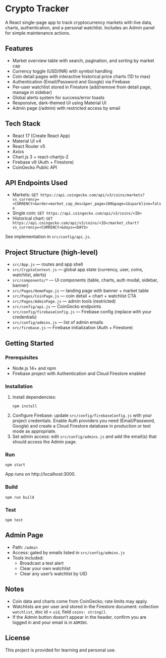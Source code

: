 # Crypto Tracker

A React single-page app to track cryptocurrency markets with live data, charts, authentication, and a personal watchlist. Includes an Admin panel for simple maintenance actions.

## Features

- Market overview table with search, pagination, and sorting by market cap
- Currency toggle (USD/INR) with symbol handling
- Coin detail pages with interactive historical price charts (1D to max)
- Authentication (Email/Password and Google) via Firebase
- Per-user watchlist stored in Firestore (add/remove from detail page, manage in sidebar)
- Global alerts system for success/error toasts
- Responsive, dark-themed UI using Material UI
- Admin page (/admin) with restricted access by email

## Tech Stack

- React 17 (Create React App)
- Material UI v4
- React Router v5
- Axios
- Chart.js 3 + react-chartjs-2
- Firebase v9 (Auth + Firestore)
- CoinGecko Public API

## API Endpoints Used

- Markets: `GET https://api.coingecko.com/api/v3/coins/markets?vs_currency=<CURRENCY>&order=market_cap_desc&per_page=100&page=1&sparkline=false`
- Single coin: `GET https://api.coingecko.com/api/v3/coins/<ID>`
- Historical chart: `GET https://api.coingecko.com/api/v3/coins/<ID>/market_chart?vs_currency=<CURRENCY>&days=<DAYS>`

See implementation in `src/config/api.js`.

## Project Structure (high-level)

- `src/App.js` — routes and app shell
- `src/CryptoContext.js` — global app state (currency, user, coins, watchlist, alerts)
- `src/components/*` — UI components (table, charts, auth modal, sidebar, banner)
- `src/Pages/HomePage.js` — landing page with banner + market table
- `src/Pages/CoinPage.js` — coin detail + chart + watchlist CTA
- `src/Pages/AdminPage.js` — admin tools (restricted)
- `src/config/api.js` — CoinGecko endpoints
- `src/config/firebaseConfig.js` — Firebase config (replace with your credentials)
- `src/config/admins.js` — list of admin emails
- `src/firebase.js` — Firebase initialization (Auth + Firestore)

## Getting Started

### Prerequisites
- Node.js 14+ and npm
- Firebase project with Authentication and Cloud Firestore enabled

### Installation
1. Install dependencies:
   ```
   npm install
   ```
2. Configure Firebase: update `src/config/firebaseConfig.js` with your project credentials. Enable Auth providers you need (Email/Password, Google) and create a Cloud Firestore database in production or test mode as appropriate.
3. Set admin access: edit `src/config/admins.js` and add the email(s) that should access the Admin page.

### Run
```
npm start
```
App runs on http://localhost:3000.

### Build
```
npm run build
```

### Test
```
npm test
```

## Admin Page
- Path: `/admin`
- Access: gated by emails listed in `src/config/admins.js`
- Tools included:
  - Broadcast a test alert
  - Clear your own watchlist
  - Clear any user’s watchlist by UID

## Notes
- Coin data and charts come from CoinGecko; rate limits may apply.
- Watchlists are per user and stored in the Firestore document: collection `watchlist`, doc id = `uid`, field `coins: string[]`.
- If the Admin button doesn’t appear in the header, confirm you are logged in and your email is in `ADMINS`.

## License
This project is provided for learning and personal use.
